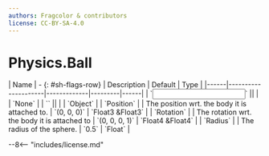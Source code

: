 ```yaml
---
authors: Fragcolor & contributors
license: CC-BY-SA-4.0
---
```



# Physics.Ball

<div class="sh-parameters" markdown="1">
| Name | - {: #sh-flags-row} | Description | Default | Type |
|------|---------------------|-------------|---------|------|
| `<input>` || | | `None` |
| `<output>` || | | `Object` |
| `Position` |  | The position wrt. the body it is attached to. | `(0, 0, 0)` | `Float3 &Float3` |
| `Rotation` |  | The rotation  wrt. the body it is attached to | `(0, 0, 0, 1)` | `Float4 &Float4` |
| `Radius` |  | The radius of the sphere. | `0.5` | `Float` |

</div>



--8<-- "includes/license.md"
